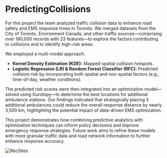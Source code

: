 # PredictingCollisions

For this project the team analyzed traffic collision data to enhance road safety and EMS response times in Toronto. We merged datasets from the City of Toronto, Environment Canada, and other traffic sources—comprising over 180,000 records with 23 features—to explore the factors contributing to collisions and to identify high-risk areas.

We employed a multi-model approach:
- **Kernel Density Estimation (KDE):** Mapped spatial collision hotspots.
- **Logistic Regression (LR) & Random Forest Classifier (RFC):** Predicted collision risk by incorporating both spatial and non-spatial factors (e.g., time-of-day, weather conditions).
  
The predicted risk scores were then integrated into an optimization model—solved using Gurobipy—to determine the best locations for additional ambulance stations. Our findings indicated that strategically placing 5 additional ambulances could reduce the overall response distance by nearly 3,500 km, highlighting the potential impact of data-driven EMS optimization.

This project demonstrates how combining predictive analytics with optimization techniques can inform policy decisions and improve emergency response strategies. Future work aims to refine these models with more granular traffic data and road network information to further enhance response accuracy.

![RecSites](https://github.com/user-attachments/assets/bdc0f7db-6a6d-40cf-9f97-50b0570a0555)
